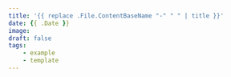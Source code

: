 ```yaml
---
title: '{{ replace .File.ContentBaseName "-" " " | title }}'
date: {{ .Date }}
image: 
draft: false
tags: 
    - example
    - template
---
```

